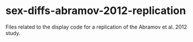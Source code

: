 # sex-diffs-abramov-2012-replication

Files related to the display code for a replication of the Abramov et al. 2012 study.
